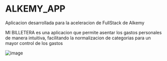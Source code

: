 # ALKEMY_APP
Aplicacion desarrollada para la aceleracion de FullStack de Alkemy

MI BILLETERA es una aplicacion que permite asentar los gastos personales de manera intuitiva, facilitando la normalizacion de categorias para un mayor control de los gastos



![image](https://user-images.githubusercontent.com/83383065/155865971-ffc1364e-713d-4c01-915d-725b44ad2dde.png)

